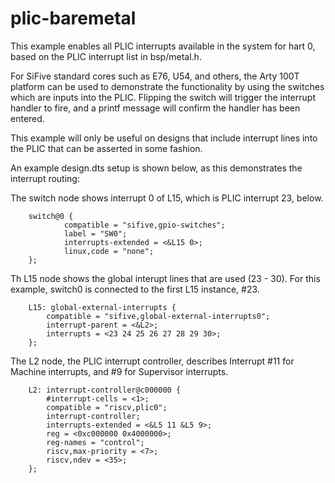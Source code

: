 # plic-baremetal
This example enables all PLIC interrupts available in the system for hart 0, based on the PLIC interrupt list in bsp/metal.h.

For SiFive standard cores such as E76, U54, and others, the Arty 100T platform can be used to demonstrate the functionality by using the switches which are inputs into the PLIC.  Flipping the switch will trigger the interrupt handler to fire, and a printf message will confirm the handler has been entered.  

This example will only be useful on designs that include interrupt lines into the PLIC that can be asserted in some fashion.

An example design.dts setup is shown below, as this demonstrates the interrupt routing:

The switch node shows interrupt 0 of L15, which is PLIC interrupt 23, below.

        switch@0 {
                compatible = "sifive,gpio-switches";
                label = "SW0";
                interrupts-extended = <&L15 0>;
                linux,code = "none";
        };


Th L15 node shows the global interupt lines that are used (23 - 30).
For this example, switch0 is connected to the first L15 instance, #23.

        L15: global-external-interrupts {
            compatible = "sifive,global-external-interrupts0";
            interrupt-parent = <&L2>;
            interrupts = <23 24 25 26 27 28 29 30>;
        };

The L2 node, the PLIC interrupt controller, describes Interrupt #11 for Machine interrupts, and #9 for Supervisor interrupts.

        L2: interrupt-controller@c000000 {
            #interrupt-cells = <1>;
            compatible = "riscv,plic0";
            interrupt-controller;
            interrupts-extended = <&L5 11 &L5 9>;
            reg = <0xc000000 0x4000000>;
            reg-names = "control";
            riscv,max-priority = <7>;
            riscv,ndev = <35>;
        };
